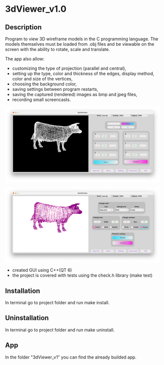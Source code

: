 # 3dViewer_v1.0
## Description

Program to view 3D wireframe models in the C programming language. The models themselves must be loaded from .obj files and be viewable on the screen with the ability to rotate, scale and translate.

The app also allow:
* customizing the type of projection (parallel and central),
* setting up the type, color and thickness of the edges, display method, color and size of the vertices,
* choosing the background color,
* saving settings between program restarts,
* saving the captured (rendered) images as bmp and jpeg files,
* recording small screencasts.

![3DViewer](images/3dviewer_1.png)

![3DViewer](images/3dviewer_2.png)


* created GUI using C++(QT 6)
* the project is covered with tests using the check.h library (make test)

## Installation

In terminal go to project folder and run make install.

## Uninstallation

In terminal go to project folder and run make uninstall.

## App

In the folder "3dViewer_v1" you can find the already builded app.